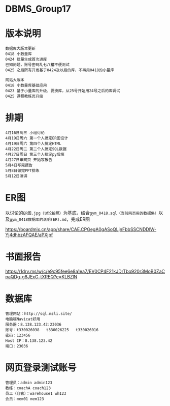 # DBMS_Group17

# 版本说明
```
数据库大版本更新
0418 小数量库
0424 批量生成首次进库
已知问题，账号密码乱七八糟不便测试
0425 之后所有开发基于0424及以后的库，不再用0418的小量库
```

```
网站大版本
0418 小数量库基础应用
0423 基于小量库的升级，要换库，从25号开始用24号之后的库调试
0425 课程教练页升级
```

# 排期
```
4月16日周三 小组讨论
4月19日周六 第一个人搞定ER图设计
4月19日周六 第四个人搞定HTML
4月22日周二 第二个人搞定SQL数据
4月27日周日 第三个人搞定py后端
4月27日审网页 开始写报告
5月4日写完报告
5月8日做完PPT排练
5月12日演讲
```

# ER图
以讨论的`ER图.jpg（讨论拍照）`为基底，结合`gym_0418.sql（当前网页用的数据集）`以及`gym_0418数据库的说明(ER).md`，完成ER图

https://boardmix.cn/app/share/CAE.CPGegA0gASoQLjnFbbSSCNDDlW-Yj4dhbzAFQAE/aPXjpf

# 书面报告
https://1drv.ms/w/c/e9c95fee6e8a1ea7/EV0CP4F21kJDrTbo920r3MoB0ZaCpaQDg-g8JExG-tXREQ?e=KLBZlN


# 数据库
```
管理网站：http://sql.mzli.site/ 
电脑端Navicat好用
服务器：8.138.123.42:23036
账号：t330026038   t330026225   t330026016
密码：123456
Host IP：8.138.123.42
端口：23036
```

# 网页登录测试账号
```
管理员：admin admin123
教练：coachA coach123
员工（仓管）：warehouse1 wh123
会员：mem01 mem123
```